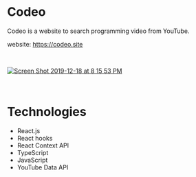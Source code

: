 # Codeo
Codeo is a website to search programming video from YouTube.  

website: https://codeo.site  

<br/>

<a href="https://codeo.site" target="_blank">![Screen Shot 2019-12-18 at 8 15 53 PM](https://user-images.githubusercontent.com/43656115/71144579-5bc9f680-21d3-11ea-9b65-98c6fb660d17.png)</a>


<br/>

# Technologies
- React.js
- React hooks
- React Context API
- TypeScript
- JavaScript
- YouTube Data API
